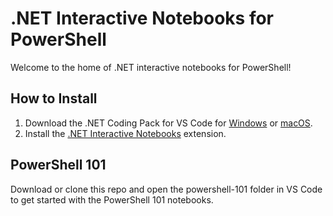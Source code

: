 # .NET Interactive Notebooks for PowerShell

Welcome to the home of .NET interactive notebooks for PowerShell!

## How to Install

1. Download the .NET Coding Pack for VS Code for [Windows](https://aka.ms/dotnet-coding-pack-win) or [macOS](https://aka.ms/dotnet-coding-pack-mac).
2. Install the [.NET Interactive Notebooks](https://marketplace.visualstudio.com/items?itemName=ms-dotnettools.dotnet-interactive-vscode) extension.

## PowerShell 101
Download or clone this repo and open the powershell-101 folder in VS Code to get started with the PowerShell 101 notebooks.

<!-- Or, if you want just tap on one of the Notebook links below and automatically have it open in VS Coded!

| # | Topic                         | Notebook Link         
|---|-------------------------------|-----------------------
|1  | Hello World                   | [01 Notebook](https://github.com/dfinke/powershell-notebooks/blob/master/powershell-101/01-Hello%20World.dib)  -->